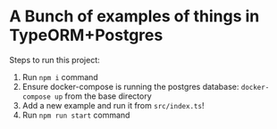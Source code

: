 # A Bunch of examples of things in TypeORM+Postgres

Steps to run this project:

1. Run `npm i` command
2. Ensure docker-compose is running the postgres database: `docker-compose up` from the base directory
3. Add a new example and run it from `src/index.ts`!
4. Run `npm run start` command
